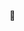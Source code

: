 👀

<!---
bbrucee/bbrucee is a ✨ special ✨ repository because its `README.md` (this file) appears on your GitHub profile.
You can click the Preview link to take a look at your changes.
--->
